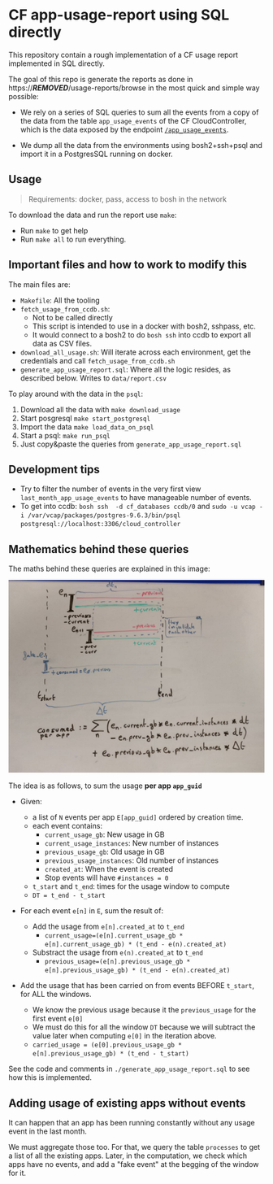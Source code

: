 CF app-usage-report using SQL directly
======================================

This repository contain a rough implementation of a CF usage report implemented in SQL directly.

The goal of this repo is generate the reports as done in https://***REMOVED***/usage-reports/browse
in the most quick and simple way possible:

 * We rely on a series of SQL queries to sum all the events from a copy of the data from the table `app_usage_events` of the CF CloudController, which is
the data exposed by the endpoint [`/app_usage_events`](https://docs.cloudfoundry.org/running/managing-cf/usage-events.html).

 * We dump all the data from the environments using bosh2+ssh+psql and import it in a PostgresSQL running on docker.

Usage
-----

> Requirements: docker, pass, access to bosh in the network

To download the data and run the report use `make`:

 * Run `make` to get help
 * Run `make all` to run everything.

Important files and how to work to modify this
-----------------------------------------------

The main files are:

 * `Makefile`: All the tooling
 * `fetch_usage_from_ccdb.sh`:
   - Not to be called directly
   - This script is intended to use in a docker with bosh2, sshpass, etc.
   - It would connect to a bosh2 to do `bosh ssh` into ccdb to export all data as CSV files.
 * `download_all_usage.sh`: Will iterate across each environment, get the credentials and call  `fetch_usage_from_ccdb.sh`
 * `generate_app_usage_report.sql`: Where all the logic resides, as described below. Writes to `data/report.csv`


To play around with the data in the `psql`:

 1. Download all the data with `make download_usage`
 2. Start posgresql `make start_postgresql`
 3. Import the data `make load_data_on_psql`
 4. Start a psql: `make run_psql`
 5. Just copy&paste the queries from `generate_app_usage_report.sql`

Development tips
------------------

 * Try to filter the number of events in the very first view `last_month_app_usage_events` to have manageable number of events.
 * To get into ccdb: `bosh ssh  -d cf_databases ccdb/0` and `sudo -u vcap -i /var/vcap/packages/postgres-9.6.3/bin/psql postgresql://localhost:3306/cloud_controller`

Mathematics behind these queries
--------------------------------

The maths behind these queries are explained in this image:

![CF events aggregation](images/app_usage_maths.jpeg)

The idea is as follows, to sum the usage **per app `app_guid`**

 * Given:
	- a list of `N` events per app `E[app_guid]` ordered by creation time.
	- each event contains:
		- `current_usage_gb`: New usage in GB
		- `current_usage_instances`: New number of instances
		- `previous_usage_gb`: Old usage in GB
		- `previous_usage_instances`: Old number of instances
		- `created_at`: When the event is created
		- Stop events will have `#instances = 0`
	- `t_start` and `t_end`: times for the usage window to compute
	- `DT = t_end - t_start`

 * For each event `e[n]` in `E`, sum the result of:
	- Add the usage from `e[n].created_at` to `t_end`
		- `current_usage=(e[n].current_usage_gb * e[n].current_usage_gb) * (t_end - e(n).created_at)`
	- Substract the usage from `e(n).created_at` to `t_end`
		- `previous_usage=(e[n].previous_usage_gb * e[n].previous_usage_gb) * (t_end - e(n).created_at)`

 * Add the usage that has been carried on from events BEFORE `t_start`, for ALL the windows.
	- We know the previous usage because it the `previous_usage` for the first event `e[0]`
	- We must do this for all the window `DT` because we will subtract the value later when computing `e[0]` in the iteration above.
	- `carried_usage = (e[0].previous_usage_gb *  e[n].previous_usage_gb) * (t_end - t_start)`

See the code and comments in `./generate_app_usage_report.sql` to see how this is implemented.

Adding usage of existing apps without events
--------------------------------------------

It can happen that an app has been running constantly without any usage event in the last month.

We must aggregate those too. For that, we query the table `processes` to get a list of all
the existing apps. Later, in the computation, we check which apps have no events, and add
a "fake event" at the begging of the window for it.

